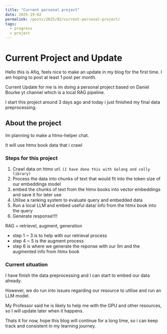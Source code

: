 ```yaml
---
title: "Current personal project"
date: 2025-19-02
permalink: /posts/2025/02/current-personal-project/
tags:
  - progress
  - project
---
```


# Current Project and Update

Hello this is Afiq, feels nice to make an update in my blog for the first time. I am hoping to post at least 1 post per month.

Current Update for me is im doing a personal project based on Daniel Bourke yt channel which is a local RAG pipeline.

I start this project around 3 days ago and today i just finished my final data preprocessing.

## About the project

Im planning to make a htmx-helper chat.

It will use htmx book data that i crawl

### Steps for this project

1. Crawl data on htmx url. `(I have done this with Golang and colly library)`
2. Process the data into chunks of text that would fit into the token size of our embeddings model
3. embed the chunks of text from the htmx books into vector embeddings and save it for later use
4. Utilise a ranking system to evaluate query and embedded data
5. Run a local LLM and embed useful data/ info from the htmx book into the query
6. Generate response!!!!

RAG = retrievel, augment, generation

- step 1 ~ 3 is to help with our retrieval process
- step 4 ~ 5 is the augment process
- step 6 is where we generate the reponse with our llm and the augmented info from htmx book

### Current situation

I have finish the data preprocessing and I can start to embed our data already.

However, we do run into issues regarding our resource to utilise and run an LLM model.

My Professor said he is likely to help me with the GPU and other resources, so I will update later when it happens.

Thats it for now, hope this blog will continue for a long time, so i can keep track and consistent in my learning journey.
